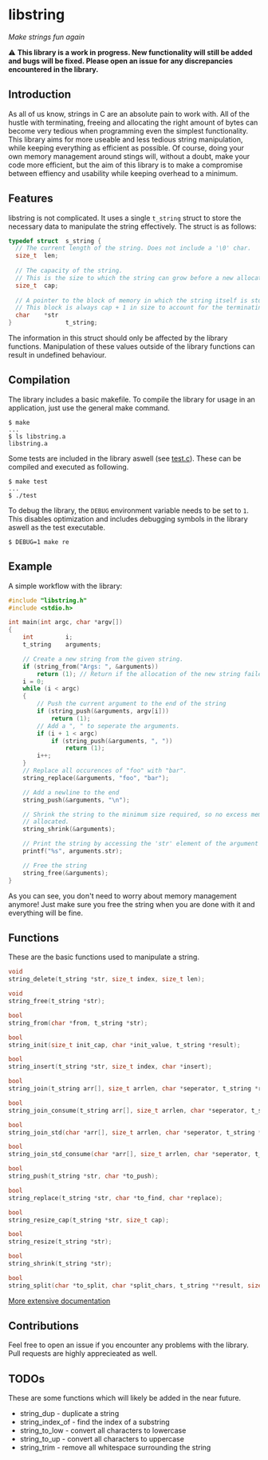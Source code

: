 # libstring
_Make strings fun again_

⚠️ **This library is a work in progress. New functionality will still be added and bugs will be fixed. Please open an issue for any discrepancies encountered in the library.**

## Introduction
As all of us know, strings in C are an absolute pain to work with. All of the hustle with terminating, freeing and allocating the right amount of bytes can become very tedious when programming even the simplest functionality. This library aims for more useable and less tedious string manipulation, while keeping everything as efficient as possible. Of course, doing your own memory management around stings will, without a doubt, make your code more efficient, but the aim of this library is to make a compromise between effiency and usability while keeping overhead to a minimum.

## Features
libstring is not complicated. It uses a single `t_string` struct to store the necessary data to manipulate the string effectively. The struct is as follows:
```c
typedef struct  s_string {
  // The current length of the string. Does not include a '\0' char.
  size_t  len;
  
  // The capacity of the string.
  // This is the size to which the string can grow before a new allocation is necessary.
  size_t  cap;
  
  // A pointer to the block of memory in which the string itself is stored.
  // This block is always cap + 1 in size to account for the terminating character.
  char    *str
}               t_string;
```
The information in this struct should only be affected by the library functions. Manipulation of these values outside of the library functions can result in undefined behaviour.

## Compilation
The library includes a basic makefile. To compile the library for usage in an application, just use the general make command.
```
$ make
...
$ ls libstring.a
libstring.a
```
Some tests are included in the library aswell (see [test.c](test.c)). These can be compiled and executed as following.
```
$ make test
...
$ ./test
```
To debug the library, the `DEBUG` environment variable needs to be set to `1`. This disables optimization and includes debugging symbols in the library aswell as the test executable.
```
$ DEBUG=1 make re
```

## Example
A simple workflow with the library:
```c
#include "libstring.h"
#include <stdio.h>

int	main(int argc, char *argv[])
{
	int			i;
	t_string	arguments;

	// Create a new string from the given string.
	if (string_from("Args: ", &arguments))	
		return (1); // Return if the allocation of the new string failed.
	i = 0;
	while (i < argc)
	{
		// Push the current argument to the end of the string
		if (string_push(&arguments, argv[i]))
			return (1);
		// Add a ", " to seperate the arguments.
		if (i + 1 < argc)
			if (string_push(&arguments, ", "))
				return (1);
		i++;
	}
	// Replace all occurences of "foo" with "bar".
	string_replace(&arguments, "foo", "bar");

	// Add a newline to the end
	string_push(&arguments, "\n");

	// Shrink the string to the minimum size required, so no excess memory is
	// allocated.
	string_shrink(&arguments);

	// Print the string by accessing the 'str' element of the argument struct.
	printf("%s", arguments.str);

	// Free the string
	string_free(&arguments);
}
```
As you can see, you don't need to worry about memory management anymore! Just make sure you free the string when you are done with it and everything will be fine.

## Functions
These are the basic functions used to manipulate a string.
```c
void
string_delete(t_string *str, size_t index, size_t len);

void
string_free(t_string *str);

bool
string_from(char *from, t_string *str);

bool
string_init(size_t init_cap, char *init_value, t_string *result);

bool
string_insert(t_string *str, size_t index, char *insert);

bool
string_join(t_string arr[], size_t arrlen, char *seperator, t_string *result);

bool
string_join_consume(t_string arr[], size_t arrlen, char *seperator, t_string *result);

bool
string_join_std(char *arr[], size_t arrlen, char *seperator, t_string *result);

bool
string_join_std_consume(char *arr[], size_t arrlen, char *seperator, t_string *result);

bool
string_push(t_string *str, char *to_push);

bool
string_replace(t_string *str, char *to_find, char *replace);

bool
string_resize_cap(t_string *str, size_t cap);

bool
string_resize(t_string *str);

bool
string_shrink(t_string *str);

bool
string_split(char *to_split, char *split_chars, t_string **result, size_t *result_size);
```

[More extensive documentation](libstring.h)

## Contributions
Feel free to open an issue if you encounter any problems with the library. Pull requests are highly apprecieated as well.

## TODOs
These are some functions which will likely be added in the near future.
* string_dup - duplicate a string
* string_index_of - find the index of a substring
* string_to_low - convert all characters to lowercase
* string_to_up - convert all characters to uppercase
* string_trim - remove all whitespace surrounding the string
